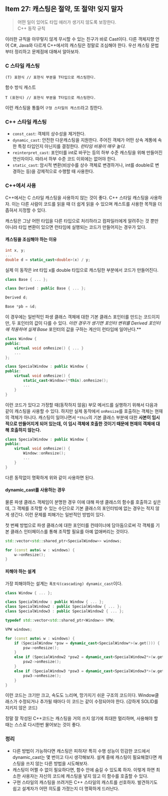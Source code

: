 ## Item 27: 캐스팅은 절약, 또 절약! 잊지 말자

> 어떤 일이 있어도 타입 에러가 생기지 않도록 보장한다.  
> C++ 동작 규칙

이러한 규칙을 아무렇지 않게 무시할 수 있는 친구가 바로 Cast이다. 다른 객체지향 언어 C#, Java와 다르게 C++에서의 캐스팅은 정말로 조심해야 한다. 우선 캐스팅 문법부터 정리하고 문제점에 대해서 알아보자.

### C 스타일 캐스팅

    (T) 표현식 // 표현식 부분을 T타입으로 캐스팅한다.

함수 방식 캐스트

    T (표현식) // 표현식 부분을 T타입으로 캐스팅한다.

이런 캐스팅을 통틀어 `구형 스타일의 캐스트`라고 칭한다.

### C++ 스타일 캐스팅

- `const_cast`: 객체의 상수성을 제거한다.
- `dynamic_cast`: 안전한 다운캐스팅을 지원한다. 주어진 객체가 어떤 상속 계통에 속한 특정 타입인지 아닌지를 결정한다. *런타임 비용이 매우 높다.*
- `reinterpret_cast`: 포인터를 int로 바꾸는 등의 하부 수준 캐스팅을 위해 만들어진 연산자이다. 따라서 하부 수준 코드 이외에는 없어야 한다.
- `static_cast`: 암시적 변환(비상수를 상수 객체로 변경하거나, int를 double로 변경하는 등)을 강제적으로 수행할 때 사용한다.

### C++에서 사용

C++에서는 C 스타일 캐스팅을 사용하지 않는 것이 좋다. C++ 스타일 캐스팅을 사용하자. 이는 다른 사람이 코드를 읽을 때 더 쉽게 읽을 수 있으며 캐스트를 사용한 목적을 더 좁혀서 지정할 수 있다.

캐스팅은 그냥 어떤 타입을 다른 타입으로 처리하라고 컴파일러에게 알려주는 것 뿐만 아니라 타입 변환이 있으면 런타임에 실행되는 코드가 만들어지는 경우가 있다.

#### 캐스팅을 조심해야 하는 이유

```cpp
int x, y;
...
double d = static_cast<double>(x) / y;
```

실제 이 동작은 int 타입 x를 double 타입으로 캐스팅한 부분에서 코드가 만들어진다.

```cpp
class Base { ... };

class Derived : public Base { ... };

Derived d;

Base *pb = &d;
```

이 경우에는 일반적인 파생 클래스 객체에 대한 기본 클래스 포인터를 만드는 코드이지만, 두 포인터의 값이 다를 수 있다. **이런 경우가 생기면 포인터 변위를 Derived* 포인터에 적용하여 실제 Base* 포인터의 값을 구하는 계산이 런타임에 일어난다.**

```cpp
class Window {
public:
    virtual void onResize() { ... }
    ...
};

class SpecialWindow : public Window {
public:
    virtual void onResize() {
        static_cast<Window>(*this).onResize();
        ...
    }
}
```

이런 코드가 있다고 가정할 때(동작하지 않음) 부모 메서드를 실행하기 위해서 다음과 같이 캐스팅을 사용할 수 있다. 하지만 실제 동작에서 `onResize`를 호출하는 객체는 현재의 객체가 아니다. 캐스팅이 일어나면서 `*this`의 기본 클래스 부분에 대한 **사본이 임시적으로 만들어지게 되어 있는데, 이 임시 객체에 호출한 것이기 때문에 현재의 객체에 대해 호출하지 않는다.**

```cpp
class SpecialWindow : public Window {
public:
    virtual void onResize() {
        Window::onResize();
        ...
    }
}
```

다른 동작없이 명확하게 위와 같이 사용하면 된다.

#### dynamic_cast를 사용하는 경우

물론 파생 클래스 객체임이 분명한 경우 이에 대해 파생 클래스의 함수를 호출하고 싶은데, 그 객체를 조작할 수 있는 수단으로 기본 클래스의 포인터빆에 없는 경우는 적지 않게 생긴다. 이런 문제를 피해가는 일반적인 방법이 있다.

첫 번째 방법으로 파생 클래스에 대한 포인터를 컨테이너에 담아둠으로써 각 객체를 기본 클래스 인터페이스를 통해 조작할 필요를 아예 없애버리는 것이다.

```cpp
std::vector<std::shared_ptr<SpecialWindow>> windows;

for (const auto& w : windows) {
    w->onResize();
}
```

#### 피해야 하는 설계

가장 피해야하는 설계는 `폭포식(cascading) dynamic_cast`이다.

```cpp
class Window { ... };

class SpecialWindow : public Window { ... };
class SpecialWindow2 : public SpecialWindow { ... };
class SpecialWindow3 : public SpecialWindow2 { ... };

typedef std::vector<std::shared_ptr<Window>> VPW;

VPW windows;

for (const auto& w : windows) {
    if (SpecialWindow *psw = dynamic_cast<SpecialWindow*>(w.get())) {
        psw->onResize();
    }
    else if (SpecialWindow2 *psw2 = dynamic_cast<SpecialWindow2*>(w.get())) {
        psw2->onResize();
    }
    else if (SpecialWindow3 *psw3 = dynamic_cast<SpecialWindow3*>(w.get())) {
        psw3->onResize();
    }
}
```

이런 코드는 크기만 크고, 속도도 느리며, 망가지기 쉬운 구조의 코드이다. Window클래스가 수정되거나 추가될 때마다 이 코드는 같이 수정되어야 한다. (강하게 SOLID를 지키지 않은 코드)

정말 잘 작성된 C++코드는 캐스팅을 거의 쓰지 않기에 최대한 멀리하며, 사용해야 할 때는 스스로 다시한번 물어보는 것이 좋다.

### 정리

- 다른 방법이 가능하다면 캐스팅은 피하자! 특히 수행 성능이 민감한 코드에서 dynamic_cast는 몇 번이고 다시 생각해보자. 설계 중에 캐스팅이 필요해졌다면 캐스팅을 쓰지 않는 다른 방법을 시도해보자.
- 캐스팅이 어쩔 수 없이 필요하다면, 함수 안에 숨길 수 있도록 하자. 이렇게 하면 최소한 사용자는 자신의 코드에 캐스팅을 넣지 않고 이 함수를 호출할 수 있다.
- 구현 스타일의 캐스팅을 쓰려거든 C++ 스타일의 캐스트를 선호하자. 발견하기도 쉽고 설계자가 어떤 의도를 가졌는지 더 명확하게 드러난다.
